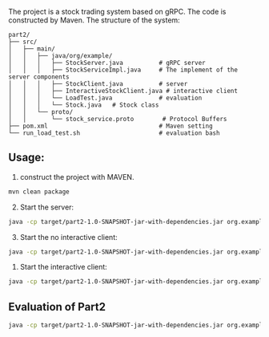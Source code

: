 The project is a stock trading system based on gRPC. The code is constructed by Maven. 
The structure of the system:
```text
part2/
├── src/
│   ├── main/
│   │   ├── java/org/example/
│   │   │   ├── StockServer.java          # gRPC server
│   │   │   ├── StockServiceImpl.java     # The implement of the server components 
│   │   │   ├── StockClient.java          # server
│   │   │   ├── InteractiveStockClient.java # interactive client
│   │   │   └── LoadTest.java             # evaluation
│   │   │   └── Stock.java   # Stock class
│   │   └── proto/
│   │       └── stock_service.proto        # Protocol Buffers 
├── pom.xml                               # Maven setting
└── run_load_test.sh                      # evaluation bash
```
## Usage:
1. construct the project with MAVEN.
```bash
mvn clean package
```
2. Start the server:
```bash
java -cp target/part2-1.0-SNAPSHOT-jar-with-dependencies.jar org.example.StockServer <server_host> <server_port> GameStart=<stock_price> RottenFishCo=<stock_price> BoarCo=<stock_price> MenhirCo=<stock_price>
```
3. Start the no interactive client:
```bash
java -cp target/part2-1.0-SNAPSHOT-jar-with-dependencies.jar org.example.StockClient <server_host> <server_port>
```
1. Start the interactive client:
```bash
java -cp target/part2-1.0-SNAPSHOT-jar-with-dependencies.jar org.example.InteractiveStockClient <server_host> <server_port>
```
## Evaluation of Part2
```bash
java -cp target/part2-1.0-SNAPSHOT-jar-with-dependencies.jar org.example.LoadTest <server_host> <server_port>
```



